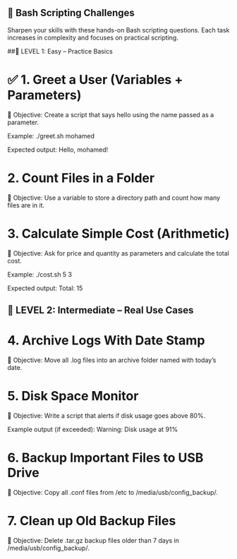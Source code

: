 
## 📝 Bash Scripting Challenges
Sharpen your skills with these hands-on Bash scripting questions. Each task increases in complexity and focuses on practical scripting.

##🔹 LEVEL 1: Easy – Practice Basics

# ✅ 1. Greet a User (Variables + Parameters)
📘 Objective:
Create a script that says hello using the name passed as a parameter.

Example:
./greet.sh mohamed

Expected output:
Hello, mohamed!

# 2. Count Files in a Folder
📘 Objective:
Use a variable to store a directory path and count how many files are in it.

# 3. Calculate Simple Cost (Arithmetic)
📘 Objective:
Ask for price and quantity as parameters and calculate the total cost.

Example:
./cost.sh 5 3

Expected output:
Total: 15

## 🔸 LEVEL 2: Intermediate – Real Use Cases

# 4. Archive Logs With Date Stamp
📘 Objective:
Move all .log files into an archive folder named with today’s date.

# 5. Disk Space Monitor
📘 Objective:
Write a script that alerts if disk usage goes above 80%.

Example output (if exceeded):
Warning: Disk usage at 91%

# 6. Backup Important Files to USB Drive
📘 Objective:
Copy all .conf files from /etc to /media/usb/config_backup/.

# 7. Clean up Old Backup Files
📘 Objective:
Delete .tar.gz backup files older than 7 days in /media/usb/config_backup/.
